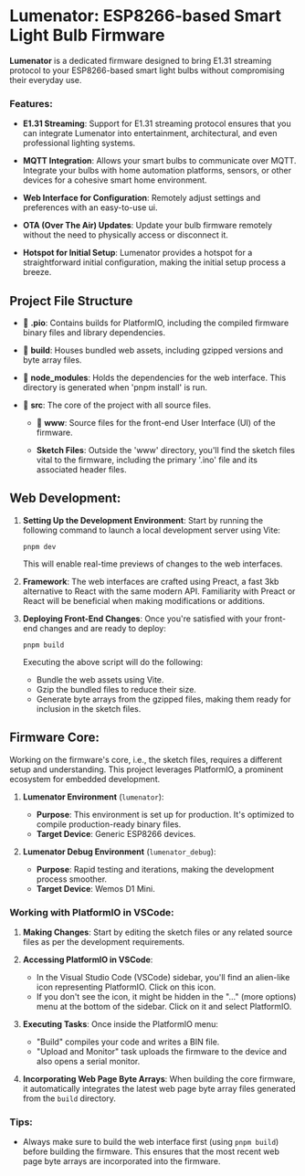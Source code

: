# Lumenator: ESP8266-based Smart Light Bulb Firmware

**Lumenator** is a dedicated firmware designed to bring E1.31 streaming protocol to your ESP8266-based smart light bulbs without compromising their everyday use.

### Features:

- **E1.31 Streaming**: Support for E1.31 streaming protocol ensures that you can integrate Lumenator into entertainment, architectural, and even professional lighting systems.

- **MQTT Integration**: Allows your smart bulbs to communicate over MQTT. Integrate your bulbs with home automation platforms, sensors, or other devices for a cohesive smart home environment.

- **Web Interface for Configuration**: Remotely adjust settings and preferences with an easy-to-use ui.

- **OTA (Over The Air) Updates**: Update your bulb firmware remotely without the need to physically access or disconnect it.

- **Hotspot for Initial Setup**: Lumenator provides a hotspot for a straightforward initial configuration, making the initial setup process a breeze.

## Project File Structure

- 📁 **.pio**: Contains builds for PlatformIO, including the compiled firmware binary files and library dependencies.

- 📁 **build**: Houses bundled web assets, including gzipped versions and byte array files.

- 📁 **node_modules**: Holds the dependencies for the web interface. This directory is generated when 'pnpm install' is run.

- 📁 **src**: The core of the project with all source files.

  - 📁 **www**: Source files for the front-end User Interface (UI) of the firmware.

  - **Sketch Files**: Outside the 'www' directory, you'll find the sketch files vital to the firmware, including the primary '.ino' file and its associated header files.

## Web Development:

1. **Setting Up the Development Environment**:
   Start by running the following command to launch a local development server using Vite:

   ```
   pnpm dev
   ```

   This will enable real-time previews of changes to the web interfaces.

2. **Framework**:
   The web interfaces are crafted using Preact, a fast 3kb alternative to React with the same modern API. Familiarity with Preact or React will be beneficial when making modifications or additions.

3. **Deploying Front-End Changes**:
   Once you're satisfied with your front-end changes and are ready to deploy:
   ```
   pnpm build
   ```
   Executing the above script will do the following:
   - Bundle the web assets using Vite.
   - Gzip the bundled files to reduce their size.
   - Generate byte arrays from the gzipped files, making them ready for inclusion in the sketch files.

## Firmware Core:

Working on the firmware's core, i.e., the sketch files, requires a different setup and understanding. This project leverages PlatformIO, a prominent ecosystem for embedded development.

1. **Lumenator Environment** (`lumenator`):

   - **Purpose**: This environment is set up for production. It's optimized to compile production-ready binary files.
   - **Target Device**: Generic ESP8266 devices.

2. **Lumenator Debug Environment** (`lumenator_debug`):
   - **Purpose**: Rapid testing and iterations, making the development process smoother.
   - **Target Device**: Wemos D1 Mini.

### Working with PlatformIO in VSCode:

1. **Making Changes**:
   Start by editing the sketch files or any related source files as per the development requirements.

2. **Accessing PlatformIO in VSCode**:

   - In the Visual Studio Code (VSCode) sidebar, you'll find an alien-like icon representing PlatformIO. Click on this icon.
   - If you don't see the icon, it might be hidden in the "..." (more options) menu at the bottom of the sidebar. Click on it and select PlatformIO.

3. **Executing Tasks**:
   Once inside the PlatformIO menu:

   - "Build" compiles your code and writes a BIN file.
   - "Upload and Monitor" task uploads the firmware to the device and also opens a serial monitor.

4. **Incorporating Web Page Byte Arrays**:
   When building the core firmware, it automatically integrates the latest web page byte array files generated from the `build` directory.

### Tips:

- Always make sure to build the web interface first (using `pnpm build`) before building the firmware. This ensures that the most recent web page byte arrays are incorporated into the firmware.
